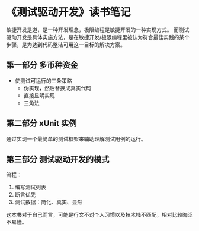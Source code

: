 # 《测试驱动开发》读书笔记

敏捷开发是道，是一种开发理念，极限编程是敏捷开发的一种实现方式。
而测试驱动开发是具体实施方法，是在敏捷开发/极限编程里被认为符合最佳实践的某个步骤，是为达到代码整洁可用这一目标的解决方案。

## 第一部分 多币种资金

- 使测试可运行的三条策略
  - 伪实现，然后替换成真实代码
  - 直接显明实现
  - 三角法

## 第二部分 xUnit 实例

通过实现一个最简单的测试框架来辅助理解测试用例的运行。

## 第三部分 测试驱动开发的模式

流程：

1. 编写测试列表
2. 断言优先
3. 测试数据：简化、真实、显然

这本书对于自己而言，可能是行文不对个人习惯以及技术栈不匹配，相对比较晦涩不易懂。
